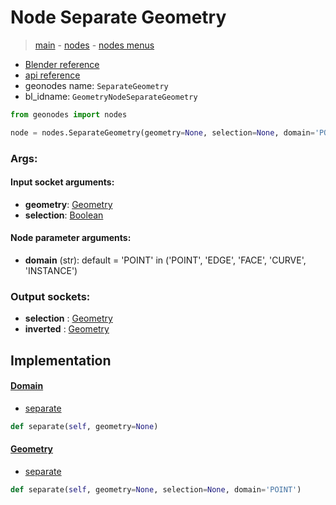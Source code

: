 # Node Separate Geometry

> [main](../structure.md) - [nodes](nodes.md) - [nodes menus](nodes_menus.md)

- [Blender reference](https://docs.blender.org/manual/en/latest/modeling/geometry_nodes/geometry/separate_geometry.html)
- [api reference](https://docs.blender.org/api/current/bpy.types.GeometryNodeSeparateGeometry.html)
- geonodes name: `SeparateGeometry`
- bl_idname: `GeometryNodeSeparateGeometry`

```python
from geonodes import nodes

node = nodes.SeparateGeometry(geometry=None, selection=None, domain='POINT')
```

### Args:

#### Input socket arguments:

- **geometry**: [Geometry](Geometry.md)
- **selection**: [Boolean](Boolean.md)

#### Node parameter arguments:

- **domain** (str): default = 'POINT' in ('POINT', 'EDGE', 'FACE', 'CURVE', 'INSTANCE')

### Output sockets:

- **selection** : [Geometry](Geometry.md)
- **inverted** : [Geometry](Geometry.md)

## Implementation

#### [Domain](Domain.md)

 - [separate](Domain.md#separate)
  ```python
  def separate(self, geometry=None)
  ```

#### [Geometry](Geometry.md)

 - [separate](Geometry.md#separate)
  ```python
  def separate(self, geometry=None, selection=None, domain='POINT')
  ```

